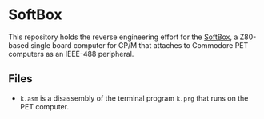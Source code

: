 # SoftBox

This repository holds the reverse engineering effort for the
[SoftBox](http://mikenaberezny.com/hardware/pet-cbm/sse-softbox-z80-computer/),
a Z80-based single board computer for CP/M that attaches to
Commodore PET computers as an IEEE-488 peripheral.

## Files

 - `k.asm` is a disassembly of the terminal program `k.prg`
   that runs on the PET computer.

